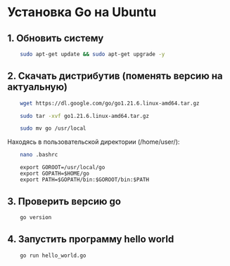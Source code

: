 # Установка Go на Ubuntu

## 1. Обновить систему

```bash
    sudo apt-get update && sudo apt-get upgrade -y
```

## 2. Скачать дистрибутив (поменять версию на актуальную)

```bash
    wget https://dl.google.com/go/go1.21.6.linux-amd64.tar.gz
```

```bash
    sudo tar -xvf go1.21.6.linux-amd64.tar.gz
```

```bash
    sudo mv go /usr/local
```

Находясь в пользовательской директории (/home/user/):

```bash
    nano .bashrc
```

```
    export GOROOT=/usr/local/go
    export GOPATH=$HOME/go
    export PATH=$GOPATH/bin:$GOROOT/bin:$PATH
```

## 3. Проверить версию go

```bash
    go version
```

## 4. Запустить программу hello world

```bash
    go run hello_world.go
```

